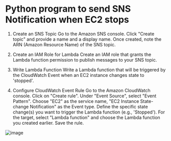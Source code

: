 # Python program to send SNS Notification when EC2 stops

1. Create an SNS Topic
Go to the Amazon SNS console.
Click "Create topic" and provide a name and a display name.
Once created, note the ARN (Amazon Resource Name) of the SNS topic.
2. Create an IAM Role for Lambda
Create an IAM role that grants the Lambda function permission to publish messages to your SNS topic.

3. Write Lambda Function
Write a Lambda function that will be triggered by the CloudWatch Event when an EC2 instance changes state to 'stopped'.

4. Configure CloudWatch Event Rule
Go to the Amazon CloudWatch console.
Click on "Create rule".
Under "Event Source", select "Event Pattern".
Choose "EC2" as the service name, "EC2 Instance State-change Notification" as the Event type.
Define the specific state change(s) you want to trigger the Lambda function (e.g., 'Stopped').
For the target, select "Lambda function" and choose the Lambda function you created earlier.
Save the rule.



![image](https://github.com/KarthiCholan/Python/assets/108706606/676f61a7-55e1-4826-8242-ad706759fbdb)
